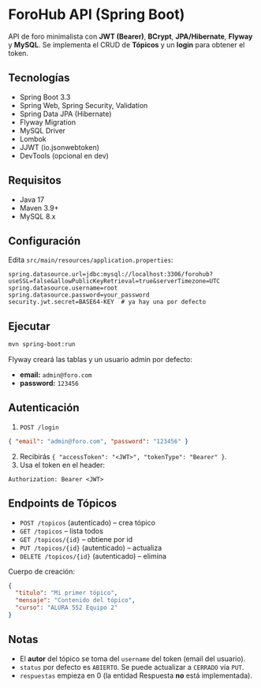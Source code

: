 # ForoHub API (Spring Boot)

API de foro minimalista con **JWT (Bearer)**, **BCrypt**, **JPA/Hibernate**, **Flyway** y **MySQL**.
Se implementa el CRUD de **Tópicos** y un **login** para obtener el token.

## Tecnologías
- Spring Boot 3.3
- Spring Web, Spring Security, Validation
- Spring Data JPA (Hibernate)
- Flyway Migration
- MySQL Driver
- Lombok
- JJWT (io.jsonwebtoken)
- DevTools (opcional en dev)

## Requisitos
- Java 17
- Maven 3.9+
- MySQL 8.x

## Configuración
Edita `src/main/resources/application.properties`:
```properties
spring.datasource.url=jdbc:mysql://localhost:3306/forohub?useSSL=false&allowPublicKeyRetrieval=true&serverTimezone=UTC
spring.datasource.username=root
spring.datasource.password=your_password
security.jwt.secret=BASE64-KEY  # ya hay una por defecto
```

## Ejecutar
```bash
mvn spring-boot:run
```

Flyway creará las tablas y un usuario admin por defecto:
- **email:** `admin@foro.com`
- **password:** `123456`

## Autenticación
1. `POST /login`
```json
{ "email": "admin@foro.com", "password": "123456" }
```
2. Recibirás `{ "accessToken": "<JWT>", "tokenType": "Bearer" }`.
3. Usa el token en el header:
```
Authorization: Bearer <JWT>
```

## Endpoints de Tópicos
- `POST /topicos` (autenticado) – crea tópico
- `GET /topicos` – lista todos
- `GET /topicos/{id}` – obtiene por id
- `PUT /topicos/{id}` (autenticado) – actualiza
- `DELETE /topicos/{id}` (autenticado) – elimina

Cuerpo de creación:
```json
{
  "titulo": "Mi primer tópico",
  "mensaje": "Contenido del tópico",
  "curso": "ALURA 552 Equipo 2"
}
```

## Notas
- El **autor** del tópico se toma del `username` del token (email del usuario).
- `status` por defecto es `ABIERTO`. Se puede actualizar a `CERRADO` vía `PUT`.
- `respuestas` empieza en 0 (la entidad Respuesta **no** está implementada).

